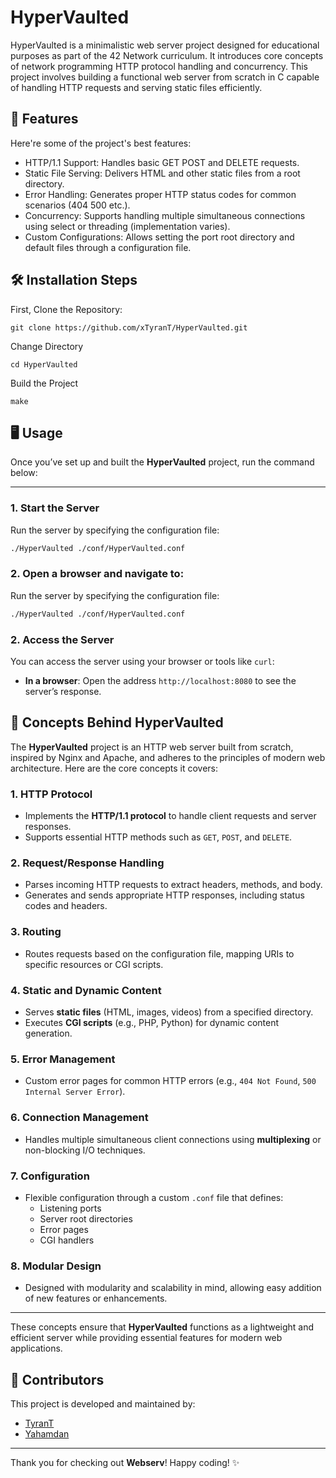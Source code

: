 # HyperVaulted

HyperVaulted is a minimalistic web server project designed for educational purposes as part of the 42 Network curriculum. It introduces core concepts of network programming HTTP protocol handling and concurrency. This project involves building a functional web server from scratch in C capable of handling HTTP requests and serving static files efficiently.

  
  
## 🧐 Features

Here're some of the project's best features:

- HTTP/1.1 Support: Handles basic GET POST and DELETE requests.
- Static File Serving: Delivers HTML and other static files from a root directory.
- Error Handling: Generates proper HTTP status codes for common scenarios (404 500 etc.).
- Concurrency: Supports handling multiple simultaneous connections using select or threading (implementation varies).
- Custom Configurations: Allows setting the port root directory and default files through a configuration file.

## 🛠️ Installation Steps

First, Clone the Repository:

```
git clone https://github.com/xTyranT/HyperVaulted.git
```

Change Directory

```
cd HyperVaulted
```

Build the Project

```
make
```
## 🖥️ Usage

Once you’ve set up and built the **HyperVaulted** project, run the command below:

---

### 1. Start the Server
Run the server by specifying the configuration file:
```bash
./HyperVaulted ./conf/HyperVaulted.conf
```

### 2. Open a browser and navigate to:
Run the server by specifying the configuration file:
```bash
./HyperVaulted ./conf/HyperVaulted.conf
```

### 2. Access the Server
You can access the server using your browser or tools like `curl`:

- **In a browser**: Open the address `http://localhost:8080` to see the server’s response.

## 🧠 Concepts Behind HyperVaulted

The **HyperVaulted** project is an HTTP web server built from scratch, inspired by Nginx and Apache, and adheres to the principles of modern web architecture. Here are the core concepts it covers:

### 1. **HTTP Protocol**
- Implements the **HTTP/1.1 protocol** to handle client requests and server responses.
- Supports essential HTTP methods such as `GET`, `POST`, and `DELETE`.

### 2. **Request/Response Handling**
- Parses incoming HTTP requests to extract headers, methods, and body.
- Generates and sends appropriate HTTP responses, including status codes and headers.

### 3. **Routing**
- Routes requests based on the configuration file, mapping URIs to specific resources or CGI scripts.

### 4. **Static and Dynamic Content**
- Serves **static files** (HTML, images, videos) from a specified directory.
- Executes **CGI scripts** (e.g., PHP, Python) for dynamic content generation.

### 5. **Error Management**
- Custom error pages for common HTTP errors (e.g., `404 Not Found`, `500 Internal Server Error`).

### 6. **Connection Management**
- Handles multiple simultaneous client connections using **multiplexing** or non-blocking I/O techniques.

### 7. **Configuration**
- Flexible configuration through a custom `.conf` file that defines:
  - Listening ports
  - Server root directories
  - Error pages
  - CGI handlers

### 8. **Modular Design**
- Designed with modularity and scalability in mind, allowing easy addition of new features or enhancements.

---

These concepts ensure that **HyperVaulted** functions as a lightweight and efficient server while providing essential features for modern web applications.

## 👥 Contributors

This project is developed and maintained by:

- [TyranT](https://github.com/xTyranT)
- [Yahamdan](https://github.com/yahamdan)

---
Thank you for checking out **Webserv**! Happy coding! ✨


